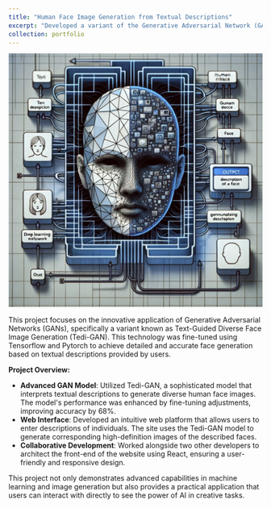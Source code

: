 ```yaml
---
title: "Human Face Image Generation from Textual Descriptions"
excerpt: "Developed a variant of the Generative Adversarial Network (GAN), Tedi-GAN, for generating human faces from textual descriptions. An interactive website allows users to see high-definition images generated from their descriptions.<br/><img src='/images/human-face-gan.png' width='600'>"
collection: portfolio
---
```


![Listify Chrome Extension](/images/human-face-gan.png)

This project focuses on the innovative application of Generative Adversarial Networks (GANs), specifically a variant known as Text-Guided Diverse Face Image Generation (Tedi-GAN). This technology was fine-tuned using Tensorflow and Pytorch to achieve detailed and accurate face generation based on textual descriptions provided by users.

**Project Overview:**
- **Advanced GAN Model**: Utilized Tedi-GAN, a sophisticated model that interprets textual descriptions to generate diverse human face images. The model's performance was enhanced by fine-tuning adjustments, improving accuracy by 68%.
- **Web Interface**: Developed an intuitive web platform that allows users to enter descriptions of individuals. The site uses the Tedi-GAN model to generate corresponding high-definition images of the described faces.
- **Collaborative Development**: Worked alongside two other developers to architect the front-end of the website using React, ensuring a user-friendly and responsive design.

This project not only demonstrates advanced capabilities in machine learning and image generation but also provides a practical application that users can interact with directly to see the power of AI in creative tasks.
